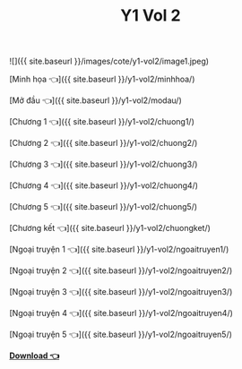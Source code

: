 ﻿---
layout: post
title: Y1 Vol 2
---

![]({{ site.baseurl }}/images/cote/y1-vol2/image1.jpeg)

[Minh họa 👈]({{ site.baseurl }}/y1-vol2/minhhoa/)

[Mở đầu 👈]({{ site.baseurl }}/y1-vol2/modau/)

[Chương 1 👈]({{ site.baseurl }}/y1-vol2/chuong1/)

[Chương 2 👈]({{ site.baseurl }}/y1-vol2/chuong2/)

[Chương 3 👈]({{ site.baseurl }}/y1-vol2/chuong3/)

[Chương 4 👈]({{ site.baseurl }}/y1-vol2/chuong4/)

[Chương 5 👈]({{ site.baseurl }}/y1-vol2/chuong5/)

[Chương kết 👈]({{ site.baseurl }}/y1-vol2/chuongket/)

[Ngoại truyện 1 👈]({{ site.baseurl }}/y1-vol2/ngoaitruyen1/)

[Ngoại truyện 2 👈]({{ site.baseurl }}/y1-vol2/ngoaitruyen2/)

[Ngoại truyện 3 👈]({{ site.baseurl }}/y1-vol2/ngoaitruyen3/)

[Ngoại truyện 4 👈]({{ site.baseurl }}/y1-vol2/ngoaitruyen4/)

[Ngoại truyện 5 👈]({{ site.baseurl }}/y1-vol2/ngoaitruyen5/)

[**Download 👈**](https://cote.ga/donate/)
